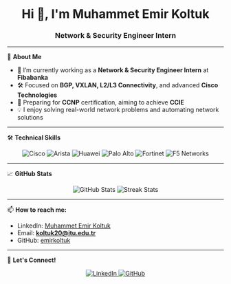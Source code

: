 <!-- Profiline özel GitHub README.md dosyası -->

<h1 align="center">Hi 👋, I'm Muhammet Emir Koltuk</h1>
<h3 align="center">Network & Security Engineer Intern</h3>

---

🌟 **About Me**

- 🔭 I’m currently working as a **Network & Security Engineer Intern** at **Fibabanka**  
- 🛠️ Focused on **BGP, VXLAN, L2/L3 Connectivity**, and advanced **Cisco Technologies**  
- 🎯 Preparing for **CCNP** certification, aiming to achieve **CCIE**  
- 💡 I enjoy solving real-world network problems and automating network solutions  

---

🛠 **Technical Skills**

<p align="center">
  <!-- Cisco -->
  <img src="https://img.shields.io/badge/Cisco-0869BE?style=for-the-badge&logo=cisco&logoColor=white" alt="Cisco" />
  <!-- Arista -->
  <img src="https://img.shields.io/badge/Arista%20Networks-003087?style=for-the-badge&logo=cisco&logoColor=white" alt="Arista" />
  <!-- Huawei -->
  <img src="https://img.shields.io/badge/Huawei-E32322?style=for-the-badge&logo=huawei&logoColor=white" alt="Huawei" />
  <!-- Palo Alto -->
  <img src="https://img.shields.io/badge/Palo%20Alto%20Networks-0087C7?style=for-the-badge&logo=palo-alto-networks&logoColor=white" alt="Palo Alto" />
  <!-- Fortinet -->
  <img src="https://img.shields.io/badge/Fortinet-EE3124?style=for-the-badge&logo=fortinet&logoColor=white" alt="Fortinet" />
  <!-- F5 -->
  <img src="https://img.shields.io/badge/F5%20Networks-FF0000?style=for-the-badge&logo=f5&logoColor=white" alt="F5 Networks" />
</p>

---

📈 **GitHub Stats**

<p align="center">
  <img src="https://github-readme-stats.vercel.app/api?username=emirkoltuk&show_icons=true&theme=radical" alt="GitHub Stats" />
  <img src="https://github-readme-streak-stats.herokuapp.com/?user=emirkoltuk&theme=radical" alt="Streak Stats" />
</p>

---

📫 **How to reach me:**

- LinkedIn: [Muhammet Emir Koltuk](https://www.linkedin.com/in/muhammetemirkoltuk/)  
- Email: **koltuk20@itu.edu.tr**  
- GitHub: [emirkoltuk](https://github.com/emirkoltuk)  

---

🔗 **Let's Connect!**  
<p align="center">
  <a href="https://linkedin.com/in/muhammetemirkoltuk" target="_blank">
    <img src="https://img.shields.io/badge/LinkedIn-0077B5?style=for-the-badge&logo=linkedin&logoColor=white" alt="LinkedIn"/>
  </a>
  <a href="https://github.com/emirkoltuk" target="_blank">
    <img src="https://img.shields.io/badge/GitHub-181717?style=for-the-badge&logo=github&logoColor=white" alt="GitHub"/>
  </a>
</p>
